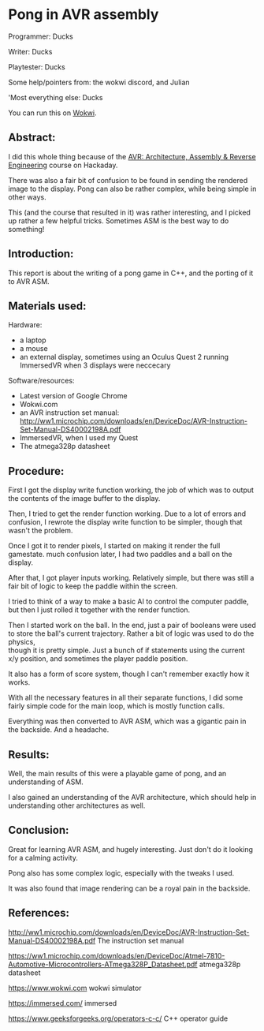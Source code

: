 # Pong in AVR assembly

Programmer: Ducks

Writer: Ducks

Playtester: Ducks

Some help/pointers from: the wokwi discord, and Julian

'Most everything else: Ducks

You can run this on [Wokwi](https://wokwi.com/arduino/projects/290171034574782984).

## Abstract: 

I did this whole thing because of the [AVR: Architecture, Assembly & Reverse Engineering](https://hackaday.io/course/176685-avr-architecture-assembly-reverse-engineering) course on Hackaday.

There was also a fair bit of confusion to be found in sending the rendered image to the display. Pong can also be rather complex, while being simple in other ways.

This (and the course that resulted in it) was rather interesting, and I picked up rather a few helpful tricks. Sometimes ASM is the best way to do something!

## Introduction: 

This report is about the writing of a pong game in C++, and the porting of it to AVR ASM.

## Materials used:

Hardware: 

- a laptop
- a mouse
- an external display, sometimes using an Oculus Quest 2 running ImmersedVR when 3 displays were neccecary

Software/resources:

- Latest version of Google Chrome
- Wokwi.com
-  an AVR instruction set manual: http://ww1.microchip.com/downloads/en/DeviceDoc/AVR-Instruction-Set-Manual-DS40002198A.pdf
- ImmersedVR, when I used my Quest
- The atmega328p datasheet

## Procedure:

First I got the display write function working, the job of which was to output the contents of the image buffer to the display.

Then, I tried to get the render function working. Due to a lot of errors and confusion, I rewrote the display write function to be simpler, though that wasn't the problem.

Once I got it to render pixels, I started on making it render the full gamestate. much confusion later, I had two paddles and a ball on the display.

 After that, I got player inputs working. Relatively simple, but there was still a fair bit of logic to keep the paddle within the screen.

I tried to think of a way to make a basic AI to control the computer paddle, but then I just rolled it together with the render function.

Then I started work on the ball. In the end, just a pair of booleans were used to store the ball's current trajectory. Rather a bit of logic was used to do the physics,  
though it is pretty simple. Just a bunch of if statements using the current x/y position, and sometimes the player paddle position.

It also has a form of score system, though I can't remember exactly how it works.

With all the necessary features in all their separate functions, I did some fairly simple code for the main loop, which is mostly function calls.

Everything was then converted to AVR ASM, which was a gigantic pain in the backside. And a headache.

## Results:

Well, the main results of this were a playable game of pong, and an understanding of ASM.

I also gained an understanding of the AVR architecture, which should help in understanding other architectures as well.

## Conclusion:

Great for learning AVR ASM, and hugely interesting. Just don't do it looking for a calming activity.

Pong also has some complex logic, especially with the tweaks I used.

It was also found that image rendering can be a royal pain in the backside.

## References:

http://ww1.microchip.com/downloads/en/DeviceDoc/AVR-Instruction-Set-Manual-DS40002198A.pdf The instruction set manual

https://ww1.microchip.com/downloads/en/DeviceDoc/Atmel-7810-Automotive-Microcontrollers-ATmega328P_Datasheet.pdf atmega328p datasheet

https://www.wokwi.com wokwi simulator

https://immersed.com/ immersed

https://www.geeksforgeeks.org/operators-c-c/ C++ operator guide
